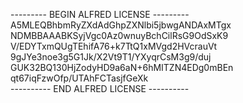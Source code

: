 --------- BEGIN ALFRED LICENSE ---------  
A5MLEQBhbmRyZXdAdGhpZXNlbi5jbwgANDAxMTgx  
NDMBBAAABKSyjVgc0Az0wnuyBchCilRsG9OdSxK9  
V/EDYTxmQUgTEhifA76+k7TtQ1xMVgd2HVcrauVt  
9gJYe3noe3g5G1Jk/X2Vt9T1/YXyqrCsM3g9/duj  
GUK32BQ130HjZodyHD9a6aN+6hMITZN4EDg0mBEn  
qt67iqFzwOfp/UTAhFCTasjfGeXk  
---------- END ALFRED LICENSE ----------